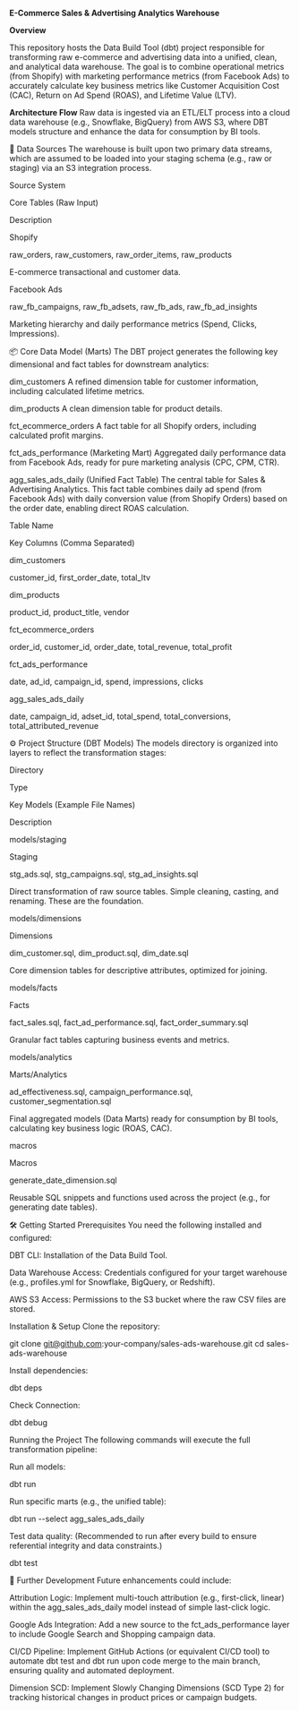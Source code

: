 **E-Commerce Sales & Advertising Analytics Warehouse**
 
**Overview**

This repository hosts the Data Build Tool (dbt) project responsible for transforming raw e-commerce and advertising data into a unified, clean, and analytical data warehouse. The goal is to combine operational metrics (from Shopify) with marketing performance metrics (from Facebook Ads) to accurately calculate key business metrics like Customer Acquisition Cost (CAC), Return on Ad Spend (ROAS), and Lifetime Value (LTV).

**Architecture Flow**
Raw data is ingested via an ETL/ELT process into a cloud data warehouse (e.g., Snowflake, BigQuery) from AWS S3, where DBT models structure and enhance the data for consumption by BI tools.


📁 Data Sources
The warehouse is built upon two primary data streams, which are assumed to be loaded into your staging schema (e.g., raw or staging) via an S3 integration process.

Source System

Core Tables (Raw Input)

Description

Shopify

raw_orders, raw_customers, raw_order_items, raw_products

E-commerce transactional and customer data.

Facebook Ads

raw_fb_campaigns, raw_fb_adsets, raw_fb_ads, raw_fb_ad_insights

Marketing hierarchy and daily performance metrics (Spend, Clicks, Impressions).

📦 Core Data Model (Marts)
The DBT project generates the following key dimensional and fact tables for downstream analytics:

dim_customers
A refined dimension table for customer information, including calculated lifetime metrics.

dim_products
A clean dimension table for product details.

fct_ecommerce_orders
A fact table for all Shopify orders, including calculated profit margins.

fct_ads_performance (Marketing Mart)
Aggregated daily performance data from Facebook Ads, ready for pure marketing analysis (CPC, CPM, CTR).

agg_sales_ads_daily (Unified Fact Table)
The central table for Sales & Advertising Analytics. This fact table combines daily ad spend (from Facebook Ads) with daily conversion value (from Shopify Orders) based on the order date, enabling direct ROAS calculation.

Table Name

Key Columns (Comma Separated)

dim_customers

customer_id, first_order_date, total_ltv

dim_products

product_id, product_title, vendor

fct_ecommerce_orders

order_id, customer_id, order_date, total_revenue, total_profit

fct_ads_performance

date, ad_id, campaign_id, spend, impressions, clicks

agg_sales_ads_daily

date, campaign_id, adset_id, total_spend, total_conversions, total_attributed_revenue

⚙️ Project Structure (DBT Models)
The models directory is organized into layers to reflect the transformation stages:

Directory

Type

Key Models (Example File Names)

Description

models/staging

Staging

stg_ads.sql, stg_campaigns.sql, stg_ad_insights.sql

Direct transformation of raw source tables. Simple cleaning, casting, and renaming. These are the foundation.

models/dimensions

Dimensions

dim_customer.sql, dim_product.sql, dim_date.sql

Core dimension tables for descriptive attributes, optimized for joining.

models/facts

Facts

fact_sales.sql, fact_ad_performance.sql, fact_order_summary.sql

Granular fact tables capturing business events and metrics.

models/analytics

Marts/Analytics

ad_effectiveness.sql, campaign_performance.sql, customer_segmentation.sql

Final aggregated models (Data Marts) ready for consumption by BI tools, calculating key business logic (ROAS, CAC).

macros

Macros

generate_date_dimension.sql

Reusable SQL snippets and functions used across the project (e.g., for generating date tables).

🛠️ Getting Started
Prerequisites
You need the following installed and configured:

DBT CLI: Installation of the Data Build Tool.

Data Warehouse Access: Credentials configured for your target warehouse (e.g., profiles.yml for Snowflake, BigQuery, or Redshift).

AWS S3 Access: Permissions to the S3 bucket where the raw CSV files are stored.

Installation & Setup
Clone the repository:

git clone git@github.com:your-company/sales-ads-warehouse.git
cd sales-ads-warehouse



Install dependencies:

dbt deps



Check Connection:

dbt debug



Running the Project
The following commands will execute the full transformation pipeline:

Run all models:

dbt run



Run specific marts (e.g., the unified table):

dbt run --select agg_sales_ads_daily



Test data quality:
(Recommended to run after every build to ensure referential integrity and data constraints.)

dbt test



🚀 Further Development
Future enhancements could include:

Attribution Logic: Implement multi-touch attribution (e.g., first-click, linear) within the agg_sales_ads_daily model instead of simple last-click logic.

Google Ads Integration: Add a new source to the fct_ads_performance layer to include Google Search and Shopping campaign data.

CI/CD Pipeline: Implement GitHub Actions (or equivalent CI/CD tool) to automate dbt test and dbt run upon code merge to the main branch, ensuring quality and automated deployment.

Dimension SCD: Implement Slowly Changing Dimensions (SCD Type 2) for tracking historical changes in product prices or campaign budgets.
